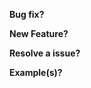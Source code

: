 **Bug fix?**
<!-- yes/no -->

**New Feature?**
<!-- yes/no -->

**Resolve a issue?**
<!-- Please prefix each issue number with  "Fix #"  (e.g. Fix #200)  -->

**Example(s)?**
<!-- Please use our online Editor (https://live.bootstrap-table.com/) to create example(s) (Before and after your changes).
     On our Wiki (https://github.com/wenzhixin/bootstrap-table/wiki/Online-Editor-Explanation) you can read how to use the editor.-->
     

<!-- Love bootstrap-table? Please consider supporting our collective:
👉  https://opencollective.com/bootstrap-table/donate -->